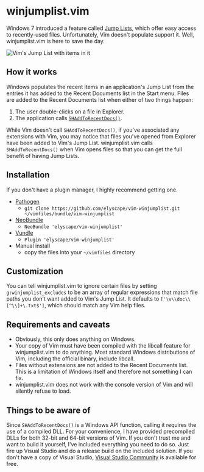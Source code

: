 # winjumplist.vim

Windows 7 introduced a feature called [Jump Lists][jump-lists], which offer easy
access to recently-used files. Unfortunately, Vim doesn't populate support it.
Well, winjumplist.vim is here to save the day.

![Vim's Jump List with items in it](https://github.com/elyscape/vim-winjumplist/wiki/screenshots/withjumplist.png)

## How it works

Windows populates the recent items in an application's Jump List from the
entries it has added to the Recent Documents list in the Start menu. Files are
added to the Recent Documents list when either of two things happen:

1. The user double-clicks on a file in Explorer.
2. The application calls [`SHAddToRecentDocs()`][shaddtorecentdocs].

While Vim doesn't call `SHAddToRecentDocs()`, if you've associated any
extensions with Vim, you may notice that files you've opened from Explorer have
been added to Vim's Jump List. winjumplist.vim calls `SHAddToRecentDocs()` when
Vim opens files so that you can get the full benefit of having Jump Lists.

## Installation

If you don't have a plugin manager, I highly recommend getting one.

* [Pathogen][pathogen]
  * `git clone https://github.com/elyscape/vim-winjumplist.git
    ~/vimfiles/bundle/vim-winjumplist`
* [NeoBundle][neobundle]
  * `NeoBundle 'elyscape/vim-winjumplist'`
* [Vundle][vundle]
  * `Plugin 'elyscape/vim-winjumplist'`
* Manual install
  * copy the files into your `~/vimfiles` directory

## Customization

You can tell winjumplist.vim to ignore certain files by setting
`g:winjumplist_excludes` to be an array of regular expressions that match file
paths you don't want added to Vim's Jump List. It defaults to
`['\v\\doc\\[^\\]+\.txt$']`, which should match any Vim help files.

## Requirements and caveats

* Obviously, this only does anything on Windows.
* Your copy of Vim must have been compiled with the libcall feature for
  winjumplist.vim to do anything. Most standard Windows distributions of Vim,
  including the official binary, include libcall.
* Files without extensions are not added to the Recent Documents list. This is a
  limitation of Windows itself and therefore not something I can fix.
* winjumplist.vim does not work with the console version of Vim and will
  silently refuse to load.

## Things to be aware of

Since `SHAddToRecentDocs()` is a Windows API function, calling it requires the
use of a compiled DLL. For your convenience, I have provided precompiled DLLs
for both 32-bit and 64-bit versions of Vim. If you don't trust me and want to
build it yourself, I've included everything you need to do so. Just fire up
Visual Studio and do a release build on the included solution. If you don't have
a copy of Visual Studio, [Visual Studio Community][visual-studio] is available
for free.

[jump-lists]: http://windows.microsoft.com/en-us/windows7/products/features/jump-lists
[shaddtorecentdocs]: https://msdn.microsoft.com/en-us/library/windows/desktop/bb762105(v=vs.85).aspx
[pathogen]: https://github.com/tpope/vim-pathogen
[neobundle]: https://github.com/Shougo/neobundle.vim
[vundle]: https://github.com/gmarik/vundle
[visual-studio]: http://www.visualstudio.com/en-us/downloads/download-visual-studio-vs.aspx
